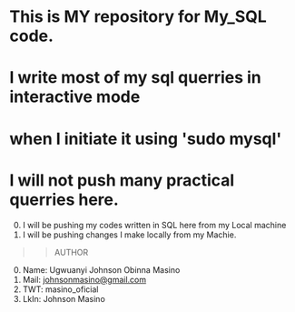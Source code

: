 # This is MY repository for My_SQL code.
# I write most of my sql querries in interactive mode
# when I initiate it using 'sudo mysql'
# I will not push many practical querries here.

0. I will be pushing my codes written in SQL here from my Local machine
1. I will be pushing changes I make locally from my Machie.


>>AUTHOR
0. Name: Ugwuanyi Johnson Obinna Masino
1. Mail: johnsonmasino@gmail.com
2. TWT: masino_oficial
3. LkIn: Johnson Masino
